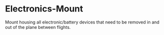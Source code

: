 # Electronics-Mount
Mount housing all electronic/battery devices that need to be removed in and out of the plane between flights.
